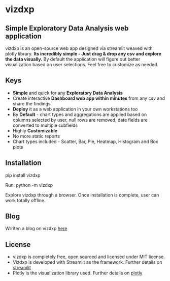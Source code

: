 # vizdxp

## Simple Exploratory Data Analysis web application

vizdxp is an open-source web app designed via streamlit weaved with plotly library. **Its incredibly simple - Just drag & drop any csv and explore the data visually.** By default the application will figure out better visualization based on user selections. Feel free to customize as needed.

## Keys
- **Simple** and quick for any **Exploratory Data Analysis**
- Create interactive **Dashboard web app within minutes** from any csv and share the findings
- **Deploy** it as a web application in your own workstations too
- By **Default** - chart types and aggregations are applied based on columns selected by user, null rows are removed, date fields are converted to multiple subfields
- Highly **Customizable**
- No more static reports
- Chart types included - Scatter, Bar, Pie, Heatmap, Histogram and Box plots

## Installation

pip install vizdxp

Run: python -m vizdxp

Explore vizdxp through a browser. Once installation is complete, user can work totally offline.

## Blog

Wrriten a blog on vizdxp [here](https://medium.com/analytics-vidhya/introducing-vizdxp-for-quick-exploratory-data-analysis-and-visualizations-89128326e8ac)

## License
- vizdxp is completely free, open sourced and licensed under MIT license.
- Vizdxp is developed with Streamlit as the framework. Further details on [streamlit](https://www.streamlit.io/)
- Plotly is the visualization library used. Further details on [plotly](https://plotly.com/)
